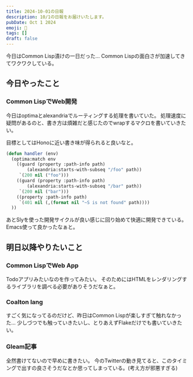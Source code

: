 ```yaml
---
title: 2024-10-01の日報
description: 10/1の日報をお届けいたします。
pubDate: Oct 1 2024
emoji: 🦊
tags: []
draft: false
---
```


今日はCommon Lisp漬けの一日だった... Common
Lispの面白さが加速してきてワクワクしている。

## 今日やったこと

### Common LispでWeb開発

今日はoptimaとalexandriaでルーティングする処理を書いていた。
処理速度に疑問があるのと、書き方は煩雑だと感じたのでwrapするマクロを書いていきたい。

目標としてはHonoに近い書き味が得られると良いなと。

```lisp
(defun handler (env)
  (optima:match env
    ((guard (property :path-info path)
	    (alexandria:starts-with-subseq "/foo" path))
     `(200 nil ("foo")))
    ((guard (property :path-info path)
	    (alexandria:starts-with-subseq "/bar" path))
     `(200 nil ("bar")))
    ((property :path-info path)
     `(401 nil (,(format nil "~S is not found" path))))
  ))
```

あとSlyを使った開発サイクルが良い感じに回り始めて快適に開発できている。
Emacs使って良かったなぁと。

## 明日以降やりたいこと

### Common LispでWeb App

Todoアプリみたいなのを作ってみたい。
そのためにはHTMLをレンダリングするライブラリを調べる必要がありそうだなぁと。

### Coalton lang

すごく気になってるのだけど、昨日はCommon Lispが楽しすぎて触れなかった...
少しづつでも触っていきたいし、とりあえずFlakeだけでも書いていきたい。

### Gleam記事

全然書けてないので早めに書きたい。
今のTwitterの動き見てると、このタイミングで出すの良さそうだなとか思ってしまっている。(考え方が邪悪すぎる)
